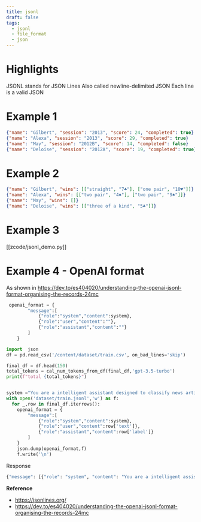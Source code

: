 ```yaml
---
title: jsonl
draft: false
tags:
  - jsonl
  - file_format
  - json
---
```


# Highlights
JSONL stands for JSON Lines
Also called newline-delimited JSON
Each line is a valid JSON 

# Example 1
```json
{"name": "Gilbert", "session": "2013", "score": 24, "completed": true}
{"name": "Alexa", "session": "2013", "score": 29, "completed": true}
{"name": "May", "session": "2012B", "score": 14, "completed": false}
{"name": "Deloise", "session": "2012A", "score": 19, "completed": true}
```

# Example 2
```json
{"name": "Gilbert", "wins": [["straight", "7♣"], ["one pair", "10♥"]]}
{"name": "Alexa", "wins": [["two pair", "4♠"], ["two pair", "9♠"]]}
{"name": "May", "wins": []}
{"name": "Deloise", "wins": [["three of a kind", "5♣"]]}
```

# Example 3
[[zcode/jsonl_demo.py]]

# Example 4 - OpenAI format
As shown in https://dev.to/es404020/understanding-the-openai-jsonl-format-organising-the-records-24mc

```python
 openai_format = {
        "message":[
            {"role":"system","content":system},
            {"role":"user","content":""},
            {"role":"assistant","content":""}
        ]
    }
```

```python
import  json
df = pd.read_csv('/content/dataset/train.csv', on_bad_lines='skip')

final_df = df.head(150)
total_tokens = cal_num_tokens_from_df(final_df,'gpt-3.5-turbo')
print(f"total {total_tokens}")


system ="You are a intelligent assistant designed to classify news articles into three categories :business ,entertainment,sport,tech,politics"
with open('dataset/train.jsonl','w') as f:
  for _,row in final_df.iterrows():
    openai_format = {
        "message":[
            {"role":"system","content":system},
            {"role":"user","content":row['text']},
            {"role":"assistant","content":row['label']}
        ]
    }
    json.dump(openai_format,f)
    f.write('\n')
```

Response
```python
{"message": [{"role": "system", "content": "You are a intelligent assistant designed to classify news articles into three categories :business ,entertainment,sport,tech,politics"}, {"role": "user", "content": "qantas considers offshore option australian airline qantas could transfer as"}, {"role": "assistant", "content": "business"}]}
```
**Reference**
 - https://jsonlines.org/
 - https://dev.to/es404020/understanding-the-openai-jsonl-format-organising-the-records-24mc
 
